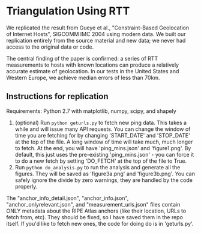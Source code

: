 # Triangulation Using RTT

We replicated the result from Gueye et al., "Constraint-Based Geolocation of Internet Hosts",  SIGCOMM IMC 2004 using modern data. We built our replication entirely from the source material and new data; we never had access to the original data or code.

The central finding of the paper is confirmed: a series of RTT measurements to hosts with known locations can produce a relatively accurate estimate of geolocation. In our tests in the United States and Western Europe, we achieve median errors of less than 70km.


## Instructions for replication

Requirements: Python 2.7 with matplotlib, numpy, scipy, and shapely

1. (optional) Run `python geturls.py` to fetch new ping data. This takes a while and will issue many API requests. You can change the window of time you are fetching for by changing 'START_DATE' and 'STOP_DATE' at the top of the file. A long window of time will take much, much longer to fetch. At the end, you will have 'ping_mins.json' and 'figure1.png'. By default, this just uses the pre-existing 'ping_mins.json' - you can force it to do a new fetch by setting 'DO_FETCH' at the top of the file to True.
2. Run `python do_analysis.py` to run the analysis and generate all the figures. They will be saved as 'figure3a.png' and 'figure3b.png'. You can safely ignore the divide by zero warnings, they are handled by the code properly.

The "anchor_info_detail.json", "anchor_info.json", "anchor_onlyrelevant.json", and "measurement_urls.json" files contain ONLY metadata about the RIPE Atlas anchors (like their location, URLs to fetch from, etc). They should be fixed, so I have saved them in the repo itself. If you'd like to fetch new ones, the code for doing do is in 'geturls.py'.
